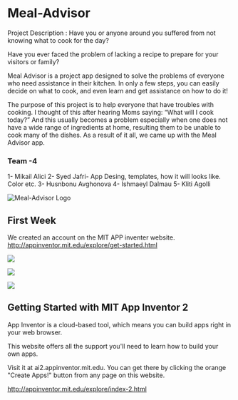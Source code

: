 # Meal-Advisor


Project Description :  Have you or anyone around you suffered from not knowing what to cook for the day? 

Have you ever faced the problem of lacking a recipe to prepare for your visitors or family?

Meal Advisor is a project app designed to solve the problems of everyone who need assistance in their kitchen. In only a few steps, you can easily decide on what to cook, and even learn and get assistance on how to do it!   

The purpose of this project is to help everyone that have troubles with cooking. I thought of this after hearing Moms saying: “What will I cook today?” And this usually becomes a problem especially when one does not have a wide range of ingredients at home, resulting them to be unable to cook many of the dishes. As a result of it all, we came up with the Meal Advisor app.

### Team -4
1-	Mikail Alici
2-	Syed Jafri- App Desing, templates, how it will looks like. Color etc.
3-	Husnbonu Avghonova
4-	Ishmaeyl Dalmau 
5-  Kliti Agolli

![Meal-Advisor Logo](https://github.com/mikailalici/Meal-Advisor/blob/master/4-logo.jpg)

## First Week
We created an account on the MIT APP inventer website.  http://appinventor.mit.edu/explore/get-started.html

![](https://github.com/mikailalici/Meal-Advisor/blob/master/1%20log.jpg)

![](https://github.com/mikailalici/Meal-Advisor/blob/master/2%20name.jpg)

![](https://github.com/mikailalici/Meal-Advisor/blob/master/3%20MIT.jpg)


## Getting Started with MIT App Inventor 2

App Inventor is a cloud-based tool, which means you can build apps right in your web browser. 

This website offers all the support you'll need to learn how to build your own apps. 

Visit it at ai2.appinventor.mit.edu. You can get there by clicking the orange "Create Apps!" button from any page on this website.


http://appinventor.mit.edu/explore/index-2.html
